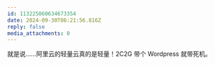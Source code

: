 ```yaml
---
id: 113225060634673354
date: 2024-09-30T06:21:56.816Z
reply: false
media_attachments: 0
---
```


就是说……阿里云的轻量云真的是轻量！2C2G 带个 Wordpress 就带死机。

